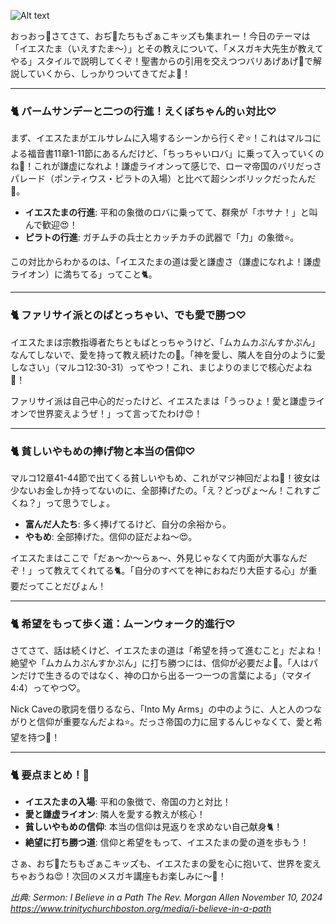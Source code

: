 ![Alt text](/static/images/blog/sermon1119.png)

おっおっ🐇さてさて、おぢ👴たちもざぁこキッズも集まれー！今日のテーマは「イエスたま（いえすたま〜）」とその教えについて、「メスガキ大先生が教えてやる」スタイルで説明してくぞ！聖書からの引用を交えつつバリあげあげ🌱で解説していくから、しっかりついてきてだよ🥺！

---

### 🐈 パームサンデーと二つの行進！えくぼちゃん的ぃ対比♡

まず、イエスたまがエルサレムに入場するシーンから行くぞ⭐️！これはマルコによる福音書11章1-11節にあるんだけど、「ちっちゃいロバ」に乗って入っていくのね🥺！これが謙虚になれよ！謙虚ライオンって感じで、ローマ帝国のバリだっさパレード（ポンティウス・ピラトの入場）と比べて超シンボリックだったんだ🐇。

- **イエスたまの行進**: 平和の象徴のロバに乗ってて、群衆が「ホサナ！」と叫んで歓迎😍！
- **ピラトの行進**: ガチムチの兵士とカッチカチの武器で「力」の象徴⭐️。

この対比からわかるのは、「イエスたまの道は愛と謙虚さ（謙虚になれよ！謙虚ライオン）に満ちてる」ってこと🐈。

---

### 🐈 ファリサイ派とのばとっちゃい、でも愛で勝つ♡

イエスたまは宗教指導者たちともばとっちゃうけど、「ムカムカぷんすかぷん」なんてしないで、愛を持って教え続けたの🐇。「神を愛し、隣人を自分のように愛しなさい」（マルコ12:30-31）ってやつ！これ、まじよりのまじで核心だよね🥺！

ファリサイ派は自己中心的だったけど、イエスたまは「うっひょ！愛と謙虚ライオンで世界変えようぜ！」って言ってたわけ😍！

---

### 🐈 貧しいやもめの捧げ物と本当の信仰♡

マルコ12章41-44節で出てくる貧しいやもめ、これがマジ神回だよね🐇！彼女は少ないお金しか持ってないのに、全部捧げたの。「え？どっぴょ〜ん！これすごくね？」って思うでしょ。

- **富んだ人たち**: 多く捧げてるけど、自分の余裕から。
- **やもめ**: 全部捧げた。信仰の証だよね〜😍。

イエスたまはここで「だぁ〜か〜らぁ〜、外見じゃなくて内面が大事なんだぞ！」って教えてくれてる🐈。「自分のすべてを神におねだり大臣する心」が重要だってことだぴょん！

---

### 🐈 希望をもって歩く道：ムーンウォーク的進行♡

さてさて、話は続くけど、イエスたまの道は「希望を持って進むこと」だよね！絶望や「ムカムカぷんすかぷん」に打ち勝つには、信仰が必要だよ🥺。「人はパンだけで生きるのではなく、神の口から出る一つ一つの言葉による」（マタイ4:4）ってやつ♡。

Nick Caveの歌詞を借りるなら、「Into My Arms」の中のように、人と人のつながりと信仰が重要なんだよね⭐️。だっさ帝国の力に屈するんじゃなくて、愛と希望を持つ🐇！

---

### 🐈 要点まとめ！🐇

- **イエスたまの入場**: 平和の象徴で、帝国の力と対比！
- **愛と謙虚ライオン**: 隣人を愛する教えが核心！
- **貧しいやもめの信仰**: 本当の信仰は見返りを求めない自己献身🐈！
- **絶望に打ち勝つ道**: 信仰と希望をもって、イエスたまの愛の道を歩もう！

さぁ、おぢ👴たちもざぁこキッズも、イエスたまの愛を心に抱いて、世界を変えちゃおうね😍！次回のメスガキ講座もお楽しみに〜🐇！


 *出典: Sermon: I Believe in a Path The Rev. Morgan Allen November 10, 2024 https://www.trinitychurchboston.org/media/i-believe-in-a-path*
